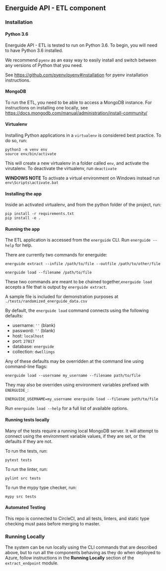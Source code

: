 ## Energuide API - ETL component

### Installation

#### Python 3.6

Energuide API - ETL is tested to run on Python 3.6. To begin, you will need to have Python 3.6 installed.

We recommend `pyenv` as an easy way to easily install and switch between any versions of Python that you need.

See https://github.com/pyenv/pyenv#installation for pyenv installation instructions.

#### MongoDB

To run the ETL, you need to be able to access a MongoDB instance. For instructions on installing one locally, see https://docs.mongodb.com/manual/administration/install-community/

#### Virtualenv

Installing Python applications in a `virtualenv` is considered best practice. To do so, run:
```
python3 -m venv env
source env/bin/activate
```
This will create a new virtualenv in a  folder called `env`, and activate the virutalenv. To deactivate the virtualenv, run `deactivate`

**WINDOWS NOTE** To activate a virtual environment on Windows instead run `env\Scripts\activate.bat`

#### Installing the app

Inside an activated virtualenv, and from the python folder of the project, run:
```
pip install -r requirements.txt
pip install -e .
```

#### Running the app

The ETL application is accessed from the `energuide` CLI. Run `energuide --help` for help.

There are currently two commands for energuide:
```
energuide extract --infile /path/to/file --outfile /path/to/other/file
```

```
energuide load --filename /path/to/file
```

These two commands are meant to be chained together,`energuide load` accepts a file that is output by `energuide extract`.

A sample file is included for demonstration purposes at `./tests/randomized_energuide_data.csv`

By default, the `energuide load` command connects using the following defaults:
- username: `''` (blank)
- password: `''` (blank)
- host: `localhost`
- port: `27017`
- database: `energuide`
- collection: `dwellings`

Any of these defaults may be overridden at the command line using command-line flags:
```
energuide load --username my_username --filename path/to/file
```
They may also be overriden using environment variables prefixed with `ENERGUIDE_`:
```
ENERGUIDE_USERNAME=my_username energuide load --filename path/to/file
```

Run `energuide load --help` for a full list of available options.

#### Running tests locally

Many of the tests require a running local MongoDB server. It will attempt to connect using the environment variable values, if they are set, or the defaults if they are not.

To run the tests, run:
```
pytest tests
```

To run the linter, run:
```
pylint src tests
```

To run the mypy type checker, run:
```
mypy src tests
```

#### Automated Testing

This repo is connected to CircleCI, and all tests, linters, and static type checking must pass before merging to master.


### Running Locally

The system can be run locally using the CLI commands that are described above, but to run all the components behaving as they do when deployed to Azure, follow instructions in the **Running Locally** section of the `extract_endpoint` module.
